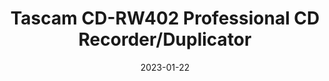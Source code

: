 ---
title: "Tascam CD-RW402 Professional CD Recorder/Duplicator"
linkTitle: "Tascam CD-RW402"
date: 2023-01-22
weight: 2
description: >
  En beskrivelse av en defekt CD-kloner.
---